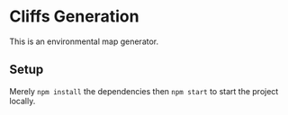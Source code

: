 # Cliffs Generation

This is an environmental map generator.

## Setup
Merely `npm install` the dependencies then `npm start` to start the project locally.
